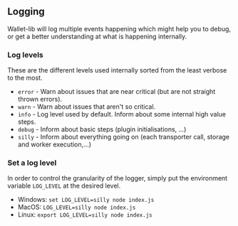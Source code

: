 ## Logging

Wallet-lib will log multiple events happening which might help you to debug, or get a better understanding at what is happening internally. 

### Log levels 

These are the different levels used internally sorted from the least verbose to the most.
 
- `error` - Warn about issues that are near critical (but are not straight thrown errors).
- `warn` - Warn about issues that aren't so critical.
- `info` - Log level used by default. Inform about some internal high value steps.
- `debug` - Inform about basic steps (plugin initialisations, ...)
- `silly` - Inform about everything going on (each transporter call, storage and worker execution,...)

### Set a log level 

In order to control the granularity of the logger, simply put the environment variable `LOG_LEVEL` at the desired level. 

- Windows: `set LOG_LEVEL=silly node index.js`
- MacOS: `LOG_LEVEL=silly node index.js`
- Linux: `export LOG_LEVEL=silly node index.js` 
